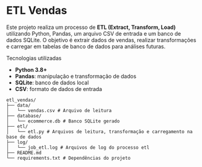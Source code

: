 # ETL Vendas

Este projeto realiza um processo de **ETL (Extract, Transform, Load)** utilizando Python, Pandas, um arquivo CSV de entrada e um banco de dados SQLite. O objetivo é extrair dados de vendas, realizar transformações e carregar em tabelas de banco de dados para análises futuras.

Tecnologias utilizadas

- **Python 3.8+**
- **Pandas**: manipulação e transformação de dados
- **SQLite**: banco de dados local
- **CSV**: formato de dados de entrada

```text
etl_vendas/
├── data/
│   └── vendas.csv # Arquivo de leitura
├── database/
│   └── ecommerce.db # Banco SQLite gerado
├── etl/
│   └── etl.py # Arquivos de leitura, transformação e carregamento na base de dados
├── log/
│   └── job_etl.log # Arquivos de log do processo etl
├── README.md
└── requirements.txt # Dependências do projeto
